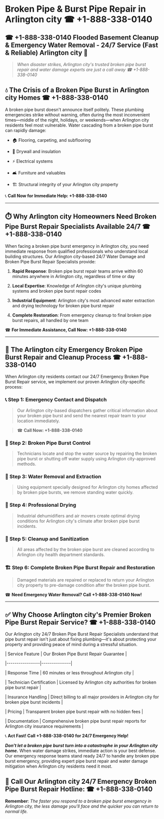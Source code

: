# Broken Pipe & Burst Pipe Repair in Arlington city ☎ +1-888-338-0140  
## ☎ +1-888-338-0140 Flooded Basement Cleanup & Emergency Water Removal - 24/7 Service (Fast & Reliable) Arlington city 🚨  

> *When disaster strikes, Arlington city's trusted broken pipe burst repair and water damage experts are just a call away ☎ +1-888-338-0140*  

## 💧 The Crisis of a Broken Pipe Burst in Arlington city Homes ☎ +1-888-338-0140  

A broken pipe burst doesn't announce itself politely. These plumbing emergencies strike without warning, often during the most inconvenient times—middle of the night, holidays, or weekends—when Arlington city residents feel most vulnerable. Water cascading from a broken pipe burst can rapidly damage:  

* 🏠 Flooring, carpeting, and subflooring  
* 🧱 Drywall and insulation  
* ⚡ Electrical systems  
* 🛋️ Furniture and valuables  
* 🏗️ Structural integrity of your Arlington city property  

📞 **Call Now for Immediate Help: +1-888-338-0140**  

---  

## ⏱️ Why Arlington city Homeowners Need Broken Pipe Burst Repair Specialists Available 24/7 ☎ +1-888-338-0140  

When facing a broken pipe burst emergency in Arlington city, you need immediate response from qualified professionals who understand local building structures. Our Arlington city-based 24/7 Water Damage and Broken Pipe Burst Repair Specialists provide:  

1. **Rapid Response**: Broken pipe burst repair teams arrive within 60 minutes anywhere in Arlington city, regardless of time or day  
2. **Local Expertise**: Knowledge of Arlington city's unique plumbing systems and broken pipe burst repair codes  
3. **Industrial Equipment**: Arlington city's most advanced water extraction and drying technology for broken pipe burst repair  
4. **Complete Restoration**: From emergency cleanup to final broken pipe burst repairs, all handled by one team  

☎ **For Immediate Assistance, Call Now: +1-888-338-0140**  

---  

## 🔧 The Arlington city Emergency Broken Pipe Burst Repair and Cleanup Process ☎ +1-888-338-0140  

When Arlington city residents contact our 24/7 Emergency Broken Pipe Burst Repair service, we implement our proven Arlington city-specific process:  

### 📞 Step 1: Emergency Contact and Dispatch  
> Our Arlington city-based dispatchers gather critical information about your broken pipe burst and send the nearest repair team to your location immediately.  
> ☎ **Call Now: +1-888-338-0140**  

### 🚿 Step 2: Broken Pipe Burst Control  
> Technicians locate and stop the water source by repairing the broken pipe burst or shutting off water supply using Arlington city-approved methods.  

### 🌊 Step 3: Water Removal and Extraction  
> Using equipment specially designed for Arlington city homes affected by broken pipe bursts, we remove standing water quickly.  

### 💨 Step 4: Professional Drying  
> Industrial dehumidifiers and air movers create optimal drying conditions for Arlington city's climate after broken pipe burst incidents.  

### 🧼 Step 5: Cleanup and Sanitization  
> All areas affected by the broken pipe burst are cleaned according to Arlington city health department standards.  

### 🏗️ Step 6: Complete Broken Pipe Burst Repair and Restoration  
> Damaged materials are repaired or replaced to return your Arlington city property to pre-damage condition after the broken pipe burst.  

☎ **Need Emergency Water Removal? Call +1-888-338-0140 Now!**  

---  

## ✅ Why Choose Arlington city's Premier Broken Pipe Burst Repair Service? ☎ +1-888-338-0140  

Our Arlington city 24/7 Broken Pipe Burst Repair Specialists understand that pipe burst repair isn't just about fixing plumbing—it's about protecting your property and providing peace of mind during a stressful situation.  

| Service Feature | Our Broken Pipe Burst Repair Guarantee |  
|-----------------|---------------|  
| Response Time | 60 minutes or less throughout Arlington city |  
| Technician Certification | Licensed by Arlington city authorities for broken pipe burst repair |  
| Insurance Handling | Direct billing to all major providers in Arlington city for broken pipe burst incidents |  
| Pricing | Transparent broken pipe burst repair with no hidden fees |  
| Documentation | Comprehensive broken pipe burst repair reports for Arlington city insurance requirements |  

📞 **Act Fast! Call +1-888-338-0140 for 24/7 Emergency Help!**  

***Don't let a broken pipe burst turn into a catastrophe in your Arlington city home.*** When water damage strikes, immediate action is your best defense. Our emergency response teams stand ready 24/7 to handle any broken pipe burst emergency, providing expert pipe burst repair and water damage mitigation when Arlington city residents need it most.  

## 📱 Call Our Arlington city 24/7 Emergency Broken Pipe Burst Repair Hotline: ☎ +1-888-338-0140  

**Remember**: *The faster you respond to a broken pipe burst emergency in Arlington city, the less damage you'll face and the quicker you can return to normal life.*